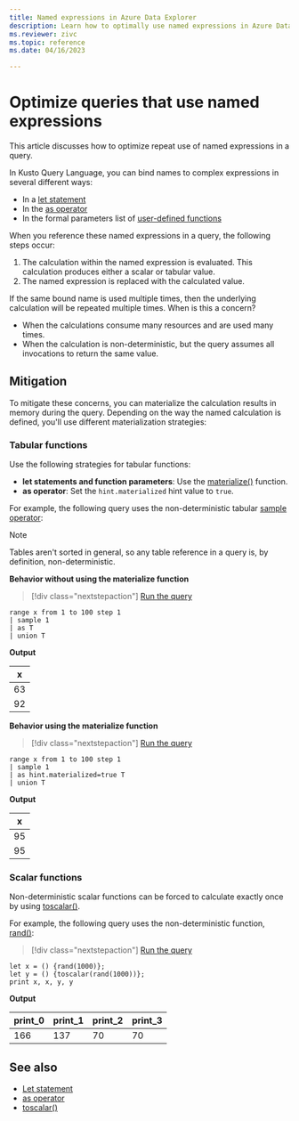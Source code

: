 ```yaml
---
title: Named expressions in Azure Data Explorer
description: Learn how to optimally use named expressions in Azure Data Explorer.
ms.reviewer: zivc
ms.topic: reference
ms.date: 04/16/2023

---
```

# Optimize queries that use named expressions

This article discusses how to optimize repeat use of named expressions in a query.

In Kusto Query Language, you can bind names to complex expressions in several different ways:

* In a [let statement](kusto/query/letstatement.md)
* In the [as operator](kusto/query/asoperator.md)
* In the formal parameters list of [user-defined functions](kusto/query/functions/user-defined-functions.md)

When you reference these named expressions in a query, the following steps occur:
1. The calculation within the named expression is evaluated. This calculation produces either a scalar or tabular value.
1. The named expression is replaced with the calculated value.

If the same bound name is used multiple times, then the underlying calculation will be repeated multiple times. When is this a concern?

* When the calculations consume many resources and are used many times.
* When the calculation is non-deterministic, but the query assumes all invocations to return the same value.

## Mitigation

To mitigate these concerns, you can materialize the calculation results in memory during the query. Depending on the way the named calculation is defined, you'll use different materialization strategies:

### Tabular functions

Use the following strategies for tabular functions:

* **let statements and function parameters**: Use the [materialize()](kusto/query/materializefunction.md) function.
* **as operator**: Set the `hint.materialized` hint value to `true`.

For example, the following query uses the non-deterministic tabular [sample operator](kusto/query/sampleoperator.md):

> [!NOTE]
> Tables aren't sorted in general, so any table reference in a query is, by definition, non-deterministic.

**Behavior without using the materialize function**

> [!div class="nextstepaction"]
> <a href="https://dataexplorer.azure.com/clusters/help/databases/Samples?query=H4sIAAAAAAAAAytKzEtPVahQSCvKz1UwVCjJVzA0MFAoLkktUDDk5apRKE7MLchJhbATixVCQHRpXmZ+nkIIAOuM1MA7AAAA" target="_blank">Run the query</a>

```kusto
range x from 1 to 100 step 1
| sample 1
| as T
| union T
```

**Output**

|x|
|---|
|63|
|92|

**Behavior using the materialize function**

> [!div class="nextstepaction"]
> <a href="https://dataexplorer.azure.com/clusters/help/databases/Samples?query=H4sIAAAAAAAAAytKzEtPVahQSCvKz1UwVCjJVzA0MFAoLkktUDDk5apRKE7MLchJhbATixUyMvNK9HITS1KLMhNzMqtSU2xLikpTFUJA0qV5mfl5CiEAbnko81IAAAA=" target="_blank">Run the query</a>

```kusto
range x from 1 to 100 step 1
| sample 1
| as hint.materialized=true T
| union T
```

**Output**

|x|
|---|
|95|
|95|

### Scalar functions

Non-deterministic scalar functions can be forced to calculate exactly once by using [toscalar()](kusto/query/toscalarfunction.md).

For example, the following query uses the non-deterministic function, [rand()](kusto/query/randfunction.md):

> [!div class="nextstepaction"]
> <a href="https://dataexplorer.azure.com/clusters/help/databases/Samples?query=H4sIAAAAAAAAA8tJLVGoULBV0NBUqC5KzEvRMDQwMNCsteblygHKVEJlSvKLkxNzEos0EErAagqKMvOA+nVAqBKIAFmz1YBOAAAA" target="_blank">Run the query</a>

```kusto
let x = () {rand(1000)};
let y = () {toscalar(rand(1000))};
print x, x, y, y
```

**Output**

|print_0|print_1|print_2|print_3|
|---|---|---|---|
|166 |137 |70 |70|

## See also

* [Let statement](kusto/query/letstatement.md)
* [as operator](kusto/query/asoperator.md)
* [toscalar()](kusto/query/toscalarfunction.md)